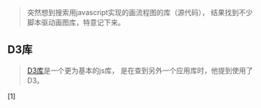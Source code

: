 > 突然想到搜索用javascript实现的画流程图的库（源代码），
结果找到不少脚本驱动画图库，特意记下来。

## D3库
> [D3库](https://d3js.org)是一个更为基本的js库，
是在查到另外一个应用库时，他提到使用了D3。

[1]